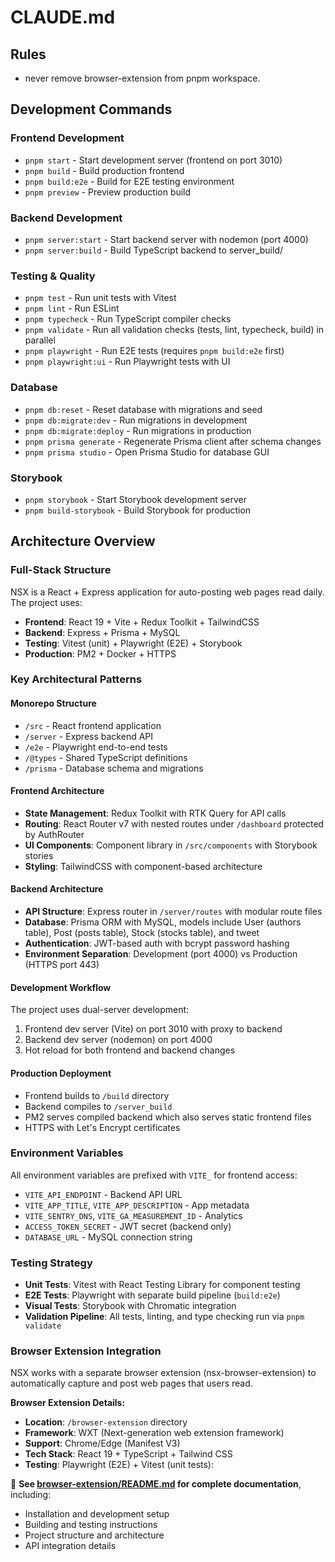 # CLAUDE.md

## Rules

- never remove browser-extension from pnpm workspace.

## Development Commands

### Frontend Development

- `pnpm start` - Start development server (frontend on port 3010)
- `pnpm build` - Build production frontend
- `pnpm build:e2e` - Build for E2E testing environment
- `pnpm preview` - Preview production build

### Backend Development

- `pnpm server:start` - Start backend server with nodemon (port 4000)
- `pnpm server:build` - Build TypeScript backend to server_build/

### Testing & Quality

- `pnpm test` - Run unit tests with Vitest
- `pnpm lint` - Run ESLint
- `pnpm typecheck` - Run TypeScript compiler checks
- `pnpm validate` - Run all validation checks (tests, lint, typecheck, build) in parallel
- `pnpm playwright` - Run E2E tests (requires `pnpm build:e2e` first)
- `pnpm playwright:ui` - Run Playwright tests with UI

### Database

- `pnpm db:reset` - Reset database with migrations and seed
- `pnpm db:migrate:dev` - Run migrations in development
- `pnpm db:migrate:deploy` - Run migrations in production
- `pnpm prisma generate` - Regenerate Prisma client after schema changes
- `pnpm prisma studio` - Open Prisma Studio for database GUI

### Storybook

- `pnpm storybook` - Start Storybook development server
- `pnpm build-storybook` - Build Storybook for production

## Architecture Overview

### Full-Stack Structure

NSX is a React + Express application for auto-posting web pages read daily. The project uses:

- **Frontend**: React 19 + Vite + Redux Toolkit + TailwindCSS
- **Backend**: Express + Prisma + MySQL
- **Testing**: Vitest (unit) + Playwright (E2E) + Storybook
- **Production**: PM2 + Docker + HTTPS

### Key Architectural Patterns

#### Monorepo Structure

- `/src` - React frontend application
- `/server` - Express backend API
- `/e2e` - Playwright end-to-end tests
- `/@types` - Shared TypeScript definitions
- `/prisma` - Database schema and migrations

#### Frontend Architecture

- **State Management**: Redux Toolkit with RTK Query for API calls
- **Routing**: React Router v7 with nested routes under `/dashboard` protected by AuthRouter
- **UI Components**: Component library in `/src/components` with Storybook stories
- **Styling**: TailwindCSS with component-based architecture

#### Backend Architecture

- **API Structure**: Express router in `/server/routes` with modular route files
- **Database**: Prisma ORM with MySQL, models include User (authors table), Post (posts table), Stock (stocks table), and tweet
- **Authentication**: JWT-based auth with bcrypt password hashing
- **Environment Separation**: Development (port 4000) vs Production (HTTPS port 443)

#### Development Workflow

The project uses dual-server development:

1. Frontend dev server (Vite) on port 3010 with proxy to backend
2. Backend dev server (nodemon) on port 4000
3. Hot reload for both frontend and backend changes

#### Production Deployment

- Frontend builds to `/build` directory
- Backend compiles to `/server_build`
- PM2 serves compiled backend which also serves static frontend files
- HTTPS with Let's Encrypt certificates

### Environment Variables

All environment variables are prefixed with `VITE_` for frontend access:

- `VITE_API_ENDPOINT` - Backend API URL
- `VITE_APP_TITLE`, `VITE_APP_DESCRIPTION` - App metadata
- `VITE_SENTRY_DNS`, `VITE_GA_MEASUREMENT_ID` - Analytics
- `ACCESS_TOKEN_SECRET` - JWT secret (backend only)
- `DATABASE_URL` - MySQL connection string

### Testing Strategy

- **Unit Tests**: Vitest with React Testing Library for component testing
- **E2E Tests**: Playwright with separate build pipeline (`build:e2e`)
- **Visual Tests**: Storybook with Chromatic integration
- **Validation Pipeline**: All tests, linting, and type checking run via `pnpm validate`

### Browser Extension Integration

NSX works with a separate browser extension (nsx-browser-extension) to automatically capture and post web pages that users read.

**Browser Extension Details:**

- **Location**: `/browser-extension` directory
- **Framework**: WXT (Next-generation web extension framework)
- **Support**: Chrome/Edge (Manifest V3)
- **Tech Stack**: React 19 + TypeScript + Tailwind CSS
- **Testing**: Playwright (E2E) + Vitest (unit tests):

📖 **See [browser-extension/README.md](./browser-extension/README.md) for complete documentation**, including:

- Installation and development setup
- Building and testing instructions
- Project structure and architecture
- API integration details
